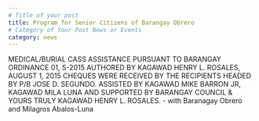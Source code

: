```yaml
---
# Title of your post
title: Program for Senior Citizens of Barangay Obrero
# Category of Your Post News or Events
category: news
---
```

<!-- Image to Post-->
<!-- Description to Post-->
MEDICAL/BURIAL CASS ASSISTANCE PURSUANT TO BARANGAY ORDINANCE 01, S-2015 AUTHORED BY KAGAWAD HENRY L. ROSALES, AUGUST 1, 2015
CHEQUES WERE RECEIVED BY THE RECIPIENTS HEADED BY P/B JOSE D. SEGUNDO. ASSISTED BY KAGAWAD MIKE BARRON JR, KAGAWAD MILA LUNA AND SUPPORTED BY BARANGAY COUNCIL & YOURS TRULY KAGAWAD HENRY L. ROSALES. - with Baranagay Obrero and Milagros Abalos-Luna
